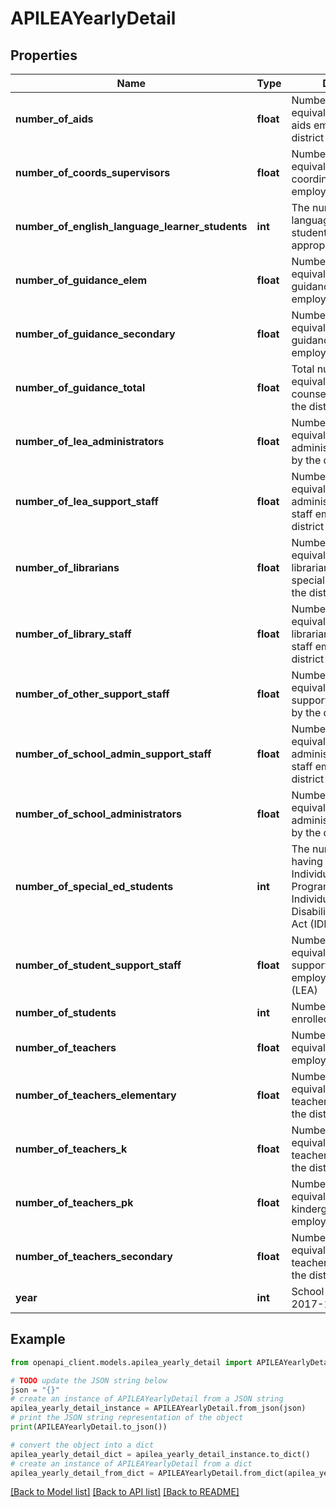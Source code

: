 # APILEAYearlyDetail


## Properties

Name | Type | Description | Notes
------------ | ------------- | ------------- | -------------
**number_of_aids** | **float** | Number of full-time equivalent instructional aids employed by the district | [optional] 
**number_of_coords_supervisors** | **float** | Number of full-time equivalent instructional coordinators/supervisors employed by the district | [optional] 
**number_of_english_language_learner_students** | **int** | The number of English language learner (ELL) students served in appropriate programs | [optional] 
**number_of_guidance_elem** | **float** | Number of full-time equivalent elementary guidance counselors employed by the district | [optional] 
**number_of_guidance_secondary** | **float** | Number of full-time equivalent secondary guidance counselors employed by the district | [optional] 
**number_of_guidance_total** | **float** | Total number of full-time equivalent guidance counselors employed by the district | [optional] 
**number_of_lea_administrators** | **float** | Number of full-time equivalent LEA administrators employed by the district (LEA) | [optional] 
**number_of_lea_support_staff** | **float** | Number of full-time equivalent LEA administrative support staff employed by the district (LEA) | [optional] 
**number_of_librarians** | **float** | Number of full-time equivalent librarians/media specialists employed by the district | [optional] 
**number_of_library_staff** | **float** | Number of full-time equivalent librarians/media support staff employed by the district | [optional] 
**number_of_other_support_staff** | **float** | Number of full-time equivalent all other support staff employed by the district (LEA) | [optional] 
**number_of_school_admin_support_staff** | **float** | Number of full-time equivalent school administrative support staff employed by the district (LEA) | [optional] 
**number_of_school_administrators** | **float** | Number of full-time equivalent school administrators employed by the district (LEA) | [optional] 
**number_of_special_ed_students** | **int** | The number of students having a written Individualized Education Program (IEP) under the Individuals With Disabilities Education Act (IDEA) | [optional] 
**number_of_student_support_staff** | **float** | Number of full-time equivalent student support services staff employed by the district (LEA) | [optional] 
**number_of_students** | **int** | Number of students enrolled in the district | [optional] 
**number_of_teachers** | **float** | Number of full-time equivalent teachers employed by the district | [optional] 
**number_of_teachers_elementary** | **float** | Number of full-time equivalent elementary teachers employed by the district | [optional] 
**number_of_teachers_k** | **float** | Number of full-time equivalent kindergarten teachers employed by the district | [optional] 
**number_of_teachers_pk** | **float** | Number of full-time equivalent pre-kindergarten teachers employed by the district | [optional] 
**number_of_teachers_secondary** | **float** | Number of full-time equivalent secondary teachers employed by the district | [optional] 
**year** | **int** | School year (2018 &#x3D; 2017-18) | [optional] 

## Example

```python
from openapi_client.models.apilea_yearly_detail import APILEAYearlyDetail

# TODO update the JSON string below
json = "{}"
# create an instance of APILEAYearlyDetail from a JSON string
apilea_yearly_detail_instance = APILEAYearlyDetail.from_json(json)
# print the JSON string representation of the object
print(APILEAYearlyDetail.to_json())

# convert the object into a dict
apilea_yearly_detail_dict = apilea_yearly_detail_instance.to_dict()
# create an instance of APILEAYearlyDetail from a dict
apilea_yearly_detail_from_dict = APILEAYearlyDetail.from_dict(apilea_yearly_detail_dict)
```
[[Back to Model list]](../README.md#documentation-for-models) [[Back to API list]](../README.md#documentation-for-api-endpoints) [[Back to README]](../README.md)


